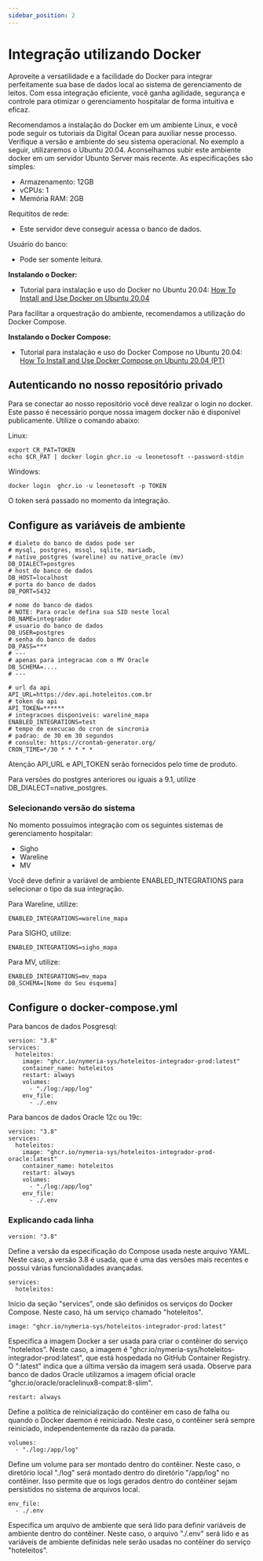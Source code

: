```yaml
---
sidebar_position: 2
---
```

# Integração utilizando Docker

Aproveite a versatilidade e a facilidade do Docker para integrar perfeitamente sua base de dados local ao sistema de gerenciamento de leitos. Com essa integração eficiente, você ganha agilidade, segurança e controle para otimizar o gerenciamento hospitalar de forma intuitiva e eficaz.

Recomendamos a instalação do Docker em um ambiente Linux, e você pode seguir os tutoriais da Digital Ocean para auxiliar nesse processo. Verifique a versão e ambiente do seu sistema operacional. No exemplo a seguir, utilizaremos o Ubuntu 20.04.
Aconselhamos subir este ambiente docker em um servidor Ubunto Server mais recente.
As especificações são simples:

* Armazenamento: 12GB
* vCPUs: 1
* Memória RAM: 2GB

Requititos de rede:

* Este servidor deve conseguir acessa o banco de dados.

Usuário do banco:

* Pode ser somente leitura.

**Instalando o Docker:**

- Tutorial para instalação e uso do Docker no Ubuntu 20.04: [How To Install and Use Docker on Ubuntu 20.04](https://www.digitalocean.com/community/tutorials/how-to-install-and-use-docker-on-ubuntu-20-04)

Para facilitar a orquestração do ambiente, recomendamos a utilização do Docker Compose.

**Instalando o Docker Compose:**

- Tutorial para instalação e uso do Docker Compose no Ubuntu 20.04: [How To Install and Use Docker Compose on Ubuntu 20.04 (PT)](https://www.digitalocean.com/community/tutorials/how-to-install-and-use-docker-compose-on-ubuntu-20-04-pt)

## Autenticando no nosso repositório privado

Para se conectar ao nosso repositório você deve realizar o login no docker. Este passo é necessário porque nossa imagem docker não é disponível publicamente.
Utilize o comando abaixo:

Linux:

```
export CR_PAT=TOKEN
echo $CR_PAT | docker login ghcr.io -u leonetosoft --password-stdin
```

Windows:

```
docker login  ghcr.io -u leonetosoft -p TOKEN
```

O token será passado no momento da integração.

## Configure as variáveis de ambiente

```
# dialeto do banco de dados pode ser 
# mysql, postgres, mssql, sqlite, mariadb,
# native_postgres (wareline) ou native_oracle (mv)
DB_DIALECT=postgres
# host do banco de dados
DB_HOST=localhost
# porta do banco de dados
DB_PORT=5432

# nome do banco de dados
# NOTE: Para oracle defina sua SID neste local
DB_NAME=integrador
# usuario do banco de dados
DB_USER=postgres
# senha do banco de dados
DB_PASS=***
# ---
# apenas para integracao com o MV Oracle
DB_SCHEMA=....
# ---

# url da api
API_URL=https://dev.api.hoteleitos.com.br
# token da api
API_TOKEN=******
# integracoes disponiveis: wareline_mapa 
ENABLED_INTEGRATIONS=test
# tempo de execucao do cron de sincronia
# padrao: de 30 em 30 segundos
# consulte: https://crontab-generator.org/
CRON_TIME=*/30 * * * * *
```

Atenção API_URL e API_TOKEN serão fornecidos pelo time de produto.

Para versões do postgres anteriores ou iguais a 9.1, utilize DB_DIALECT=native_postgres.

### Selecionando versão do sistema

No momento possuímos integração com os seguintes sistemas de gerenciamento hospitalar:

- Sigho
- Wareline
- MV

Você deve definir a variável de ambiente ENABLED_INTEGRATIONS para selecionar o tipo da sua integração.

Para Wareline, utilize:

```
ENABLED_INTEGRATIONS=wareline_mapa
```

Para SIGHO, utilize:

```
ENABLED_INTEGRATIONS=sigho_mapa
```

Para MV, utilize:

```
ENABLED_INTEGRATIONS=mv_mapa
DB_SCHEMA=[Nome do Seu esquema]
```

## Configure o docker-compose.yml

Para bancos de dados Posgresql:

```
version: "3.8"
services:
  hoteleitos:
    image: "ghcr.io/nymeria-sys/hoteleitos-integrador-prod:latest"
    container_name: hoteleitos
    restart: always
    volumes:
      - "./log:/app/log"
    env_file:
      - ./.env
```

Para bancos de dados Oracle 12c ou 19c:

```
version: "3.8"
services:
  hoteleitos:
    image: "ghcr.io/nymeria-sys/hoteleitos-integrador-prod-oracle:latest"
    container_name: hoteleitos
    restart: always
    volumes:
      - "./log:/app/log"
    env_file:
      - ./.env
```

### Explicando cada linha

```
version: "3.8"
```

Define a versão da especificação do Compose usada neste arquivo YAML. Neste caso, a versão 3.8 é usada, que é uma das versões mais recentes e possui várias funcionalidades avançadas.

```
services:
  hoteleitos:
```

Início da seção "services", onde são definidos os serviços do Docker Compose. Neste caso, há um serviço chamado "hoteleitos".

```
image: "ghcr.io/nymeria-sys/hoteleitos-integrador-prod:latest"
```

Especifica a imagem Docker a ser usada para criar o contêiner do serviço "hoteleitos". Neste caso, a imagem é "ghcr.io/nymeria-sys/hoteleitos-integrador-prod:latest", que está hospedada no GitHub Container Registry. O ":latest" indica que a última versão da imagem será usada.
Observe para banco de dados Oracle utilizamos a imagem oficial oracle "ghcr.io/oracle/oraclelinux8-compat:8-slim".

```
restart: always
```

Define a política de reinicialização do contêiner em caso de falha ou quando o Docker daemon é reiniciado. Neste caso, o contêiner será sempre reiniciado, independentemente da razão da parada.

```
volumes:
  - "./log:/app/log"
```

Define um volume para ser montado dentro do contêiner. Neste caso, o diretório local "./log" será montado dentro do diretório "/app/log" no contêiner. Isso permite que os logs gerados dentro do contêiner sejam persistidos no sistema de arquivos local.

```
env_file:
  - ./.env
```

Especifica um arquivo de ambiente que será lido para definir variáveis de ambiente dentro do contêiner. Neste caso, o arquivo "./.env" será lido e as variáveis de ambiente definidas nele serão usadas no contêiner do serviço "hoteleitos".
